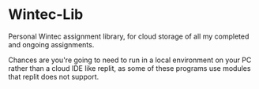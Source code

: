 # Wintec-Lib
Personal Wintec assignment library, for cloud storage of all my completed and ongoing assignments.

Chances are you're going to need to run in a local environment on your PC rather than a cloud IDE like replit, as some of these programs use modules that replit does not support.
